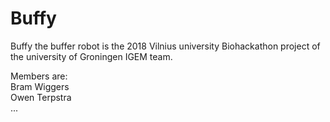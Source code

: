 # Buffy

Buffy the buffer robot is the 2018 Vilnius university Biohackathon project of the university of Groningen IGEM team.

Members are:  
Bram Wiggers  
Owen Terpstra   
...